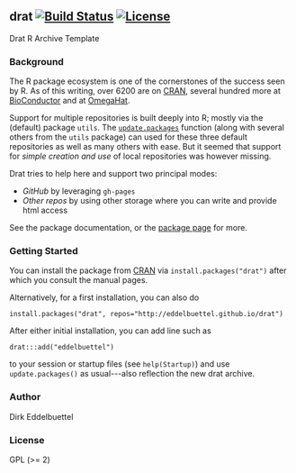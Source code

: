 ## drat [![Build Status](https://travis-ci.org/eddelbuettel/drat.png)](https://travis-ci.org/eddelbuettel/drat) [![License](http://img.shields.io/badge/license-GPL%20%28%3E=%202%29-brightgreen.svg?style=flat)](http://www.gnu.org/licenses/gpl-2.0.html)

Drat R Archive Template

### Background

The R package ecosystem is one of the cornerstones of the success seen by R.
As of this writing, over 6200 are on [CRAN](http://cran.r-project.org),
several hundred more at [BioConductor](http://www.bioconductor.org) and at
[OmegaHat](http://www.omegahat.org).

Support for multiple repositories is built deeply into R; mostly via the
(default) package `utils`. The
[`update.packages`](http://www.rdocumentation.org/packages/utils/functions/update.packages)
function (along with several others from the `utils` package) can used for these three default
repositories as well as many others with ease. But it seemed that support for
_simple creation and use_ of local repositories was however missing.

Drat tries to help here and support two principal modes:
- *GitHub* by leveraging `gh-pages`
- *Other repos* by using other storage where you can write and provide html access

See the package documentation, or the
[package page](http://dirk.eddelbuettel.com/code/drat.html) for more.

### Getting Started

You can install the package from [CRAN](http://cran.r-project.org) via
`install.packages("drat")` after which you consult the manual pages.

Alternatively, for a first installation, you can also do

```{.r}
install.packages("drat", repos="http://eddelbuettel.github.io/drat")
```

After either initial installation, you can add line such as

```
drat:::add("eddelbuettel")
```

to your session or startup files (see `help(Startup)`) and use
`update.packages()` as usual---also reflection the new drat archive.

### Author

Dirk Eddelbuettel 

### License

GPL (>= 2)


